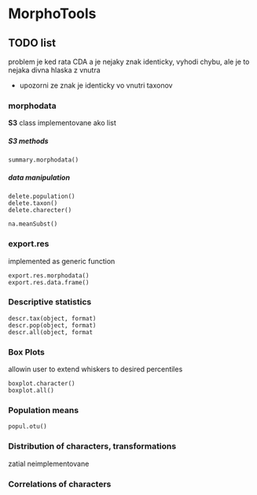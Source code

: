 # MorphoTools


## TODO list

problem je ked rata CDA a je nejaky znak identicky, vyhodi chybu, ale je to nejaka divna hlaska z vnutra
+  upozorni ze znak je identicky vo vnutri taxonov





### morphodata
**S3** class  implementovane ako list

##### S3 methods

```
summary.morphodata()
```

##### data manipulation

```
delete.population()
delete.taxon()
delete.charecter()

na.meanSubst()
```


### export.res
implemented as generic function
```
export.res.morphodata()
export.res.data.frame()
```

### Descriptive statistics
```
descr.tax(object, format)
descr.pop(object, format)
descr.all(object, format
```

### Box Plots
allowin user to extend whiskers to desired percentiles
```
boxplot.character()
boxplot.all()
```

### Population means
```
popul.otu()
```

### Distribution of characters, transformations
zatial neimplementovane

### Correlations of characters




